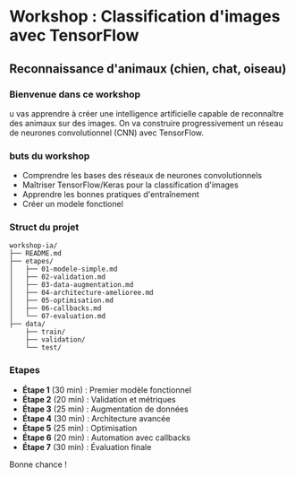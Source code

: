 # Workshop : Classification d'images avec TensorFlow
## Reconnaissance d'animaux (chien, chat, oiseau)

### Bienvenue dans ce workshop
u vas apprendre à créer une intelligence artificielle capable de reconnaître des animaux sur des images. On va construire progressivement un réseau de neurones convolutionnel (CNN) avec TensorFlow.

### buts du workshop
- Comprendre les bases des réseaux de neurones convolutionnels
- Maîtriser TensorFlow/Keras pour la classification d'images
- Apprendre les bonnes pratiques d'entraînement
- Créer un modele fonctionel

### Struct du projet
```
workshop-ia/
├── README.md
├── etapes/
│   ├── 01-modele-simple.md
│   ├── 02-validation.md
│   ├── 03-data-augmentation.md
│   ├── 04-architecture-amelioree.md
│   ├── 05-optimisation.md
│   ├── 06-callbacks.md
│   └── 07-evaluation.md
├── data/
    ├── train/
    ├── validation/
    └── test/

```

### Etapes
- **Étape 1** (30 min) : Premier modèle fonctionnel
- **Étape 2** (20 min) : Validation et métriques
- **Étape 3** (25 min) : Augmentation de données
- **Étape 4** (30 min) : Architecture avancée
- **Étape 5** (25 min) : Optimisation
- **Étape 6** (20 min) : Automation avec callbacks
- **Étape 7** (30 min) : Évaluation finale

Bonne chance !
